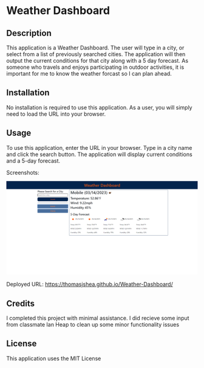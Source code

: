 # Weather Dashboard

## Description

This application is a Weather Dashboard. The user will type in a city, or select from a list of previously searched cities. The application will then output the current conditions for that city along with a 5 day forecast. As someone who travels and enjoys participating in outdoor activities, it is important for me to know the weather forcast so I can plan ahead. 

## Installation

No installation is required to use this application. As a user, you will simply need to load the URL into your browser. 

## Usage

To use this application, enter the URL in your browser. Type in a city name and click the search button. The application will display current conditions and a 5-day forecast. 

Screenshots:

![Dashboard Screenshot](/assets/Images/Dashboard-Screenshot.png)

Deployed URL: https://thomasjshea.github.io/Weather-Dashboard/

## Credits

I completed this project with minimal assistance.
I did recieve some input from classmate Ian Heap to clean up some minor functionality issues

## License

This application uses the MIT License

